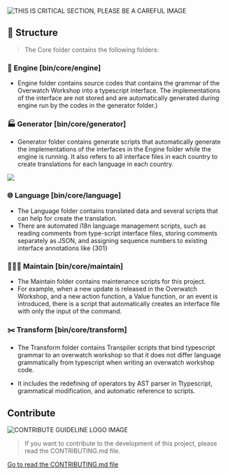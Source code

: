 ![THIS IS CRITICAL SECTION, PLEASE BE A CAREFUL IMAGE](https://i.imgur.com/gZK4gwI.png)

## 🐇 Structure

> The Core folder contains the following folders:



### 🚀 Engine [bin/core/engine]

- Engine folder contains source codes that contains the grammar of the Overwatch Workshop into a typescript interface. The implementations of the interface are not stored and are automatically generated during engine run by the codes in the generator folder.)

### 🏭 Generator [bin/core/generator]

- Generator folder contains generate scripts that automatically generate the implementations of the interfaces in the Engine folder while the engine is running. It also refers to all interface files in each country to create translations for each language in each country.



![](https://i.imgur.com/sjaHn8i.png)

### 🌐 Language [bin/core/language]

- The Language folder contains translated data and several scripts that can help for create the translation.
- There are automated i18n language management scripts, such as reading comments from type-script interface files, storing comments separately as JSON, and assigning sequence numbers to existing interface annotations like {301}

### 👩🏻‍💻 Maintain [bin/core/maintain]

- The Maintain folder contains maintenance scripts for this project.
- For example, when a new update is released in the Overwatch Workshop, and a new action function, a Value function, or an event is introduced, there is a script that automatically creates an interface file with only the input of the command.

### ✂️ Transform [bin/core/transform]

- The Transform folder contains Transpiler scripts that bind typescript grammar to an overwatch workshop so that it does not differ language grammatically from typescript when writing an overwatch workshop code.

- It includes the redefining of operators by AST parser in Ttypescript, grammatical modification, and automatic reference to scripts.



## Contribute

![CONTRIBUTE GUIDELINE LOGO IMAGE](https://i.imgur.com/AeMjvYw.png)

> If you want to contribute to the development of this project, please read the CONTRIBUTING.md file.

[Go to read the CONTRIBUTING.md file](https://github.com/hmmhmmhm/dva-engine/blob/master/CONTRIBUTING.md)